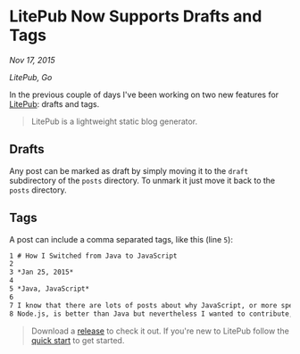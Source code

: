 # LitePub Now Supports Drafts and Tags

*Nov 17, 2015*

*LitePub, Go*

In the previous couple of days I've been working on two new features for
[LitePub](https://github.com/mirovarga/litepub): drafts and tags.

> LitePub is a lightweight static blog generator.

## Drafts

Any post can be marked as draft by simply moving it to the `draft` subdirectory
of the `posts` directory. To unmark it just move it back to the `posts`
directory.

## Tags

A post can include a comma separated tags, like this (line `5`):

```markdown
1 # How I Switched from Java to JavaScript
2
3 *Jan 25, 2015*
4
5 *Java, JavaScript*
6
7 I know that there are lots of posts about why JavaScript, or more specifically
8 Node.js, is better than Java but nevertheless I wanted to contribute, too.
```

> Download a [release](https://github.com/mirovarga/litepub/releases) to check
it out. If you're new to LitePub follow
the [quick start](https://github.com/mirovarga/litepub#quick-start) to get
started.

